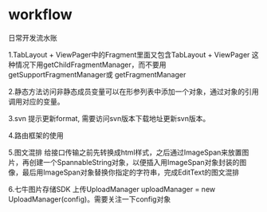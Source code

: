 # workflow
日常开发流水账

1.TabLayout + ViewPager中的Fragment里面又包含TabLayout + ViewPager 这种情况下用getChildFragmentManager，而不要用 getSupportFragmentManager或 getFragmentManager

2.静态方法访问非静态成员变量可以在形参列表中添加一个对象，通过对象的引用调用对应的变量。

3.svn 提示更新format, 需要访问svn版本下载地址更新svn版本。

4.路由框架的使用

5.图文混排 给接口传输之前先转换成html样式，之后通过ImageSpan来放置图片，再创建一个SpannableString对象，以便插入用ImageSpan对象封装的图像，最后用ImageSpan对象替换你指定的字符串，完成EditText的图文混排

6.七牛图片存储SDK 上传UploadManager uploadManager = new UploadManager(config)。需要关注一下config对象
